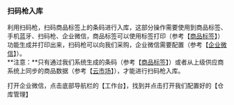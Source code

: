 ### 扫码枪入库

利用扫码枪，扫码商品标签上的条码进行入库，这部分操作需要使用到商品标签、手机蓝牙、扫码枪、企业微信，商品标签可以使用标签打印（参考【[商品标签](/标签/shang-pin-biao-qian.md)】）功能生成并打印出来，扫码枪可以向我们采购，企业微信需要配置（参考【[企业微信](/wei-xin-he-qi-ye-wei-xin.md)】）。  
**注意：**只有通过我们系统生成的条码（参考【[商品标签](/标签/shang-pin-biao-qian.md)】）或者从上级供应商系统上同步的商品数据（参考【[云市场](/yun-shi-chang.md)】），才能进行扫码枪入库。

打开企业微信，点击底部导航栏的【工作台】，找到并点击打开我们配置好的【仓库管理】



